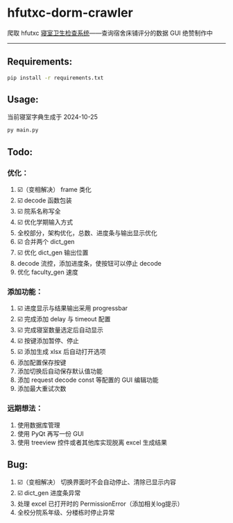 # hfutxc-dorm-crawler

爬取 hfutxc [寝室卫生检查系统](http://39.106.82.121/query)——查询宿舍床铺评分的数据
GUI 绝赞制作中

---

## Requirements:

```bash
pip install -r requirements.txt
```

## Usage:

当前寝室字典生成于 2024-10-25

```bash
py main.py
```

## Todo:

### 优化：

1. ☑️（变相解决） frame 类化
2. ☑️ decode 函数包装
3. ☑️ 院系名称写全
4. ☑️ 优化学期输入方式
5. 全校部分，架构优化，总数、进度条与输出显示优化
6. ☑️ 合并两个 dict_gen
7. ☑️ 优化 dict_gen 输出位置
8. decode 流控，添加进度条，使按钮可以停止 decode
9. 优化 faculty_gen 速度

### 添加功能：

1. ☑️ 进度显示与结果输出采用 progressbar
2. ☑️ 完成添加 delay 与 timeout 配置
3. ☑️ 完成寝室数量选定后自动显示
4. ☑️ 按键添加暂停、停止
5. ☑️ 添加生成 xlsx 后自动打开选项
6. 添加配置保存按键
7. 添加切换后自动保存默认值功能
8. 添加 request decode const 等配置的 GUI 编辑功能
9. 添加最大重试次数

### 远期想法：

1. 使用数据库管理
2. 使用 PyQt 再写一份 GUI
3. 使用 treeview 控件或者其他库实现脱离 excel 生成结果

## Bug:

1. ☑️（变相解决） 切换界面时不会自动停止、清除已显示内容
2. ☑️ dict_gen 进度条异常
3. 处理 excel 已打开时的 PermissionError（添加相关log提示）
4. 全校分院系年级、分楼栋时停止异常
